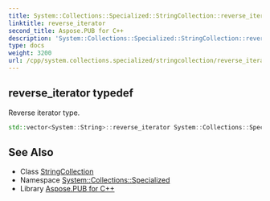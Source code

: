 ```yaml
---
title: System::Collections::Specialized::StringCollection::reverse_iterator typedef
linktitle: reverse_iterator
second_title: Aspose.PUB for C++
description: 'System::Collections::Specialized::StringCollection::reverse_iterator typedef. Reverse iterator type in C++.'
type: docs
weight: 3200
url: /cpp/system.collections.specialized/stringcollection/reverse_iterator/
---
```

## reverse_iterator typedef


Reverse iterator type.

```cpp
std::vector<System::String>::reverse_iterator System::Collections::Specialized::StringCollection::reverse_iterator
```

## See Also

* Class [StringCollection](../)
* Namespace [System::Collections::Specialized](../../)
* Library [Aspose.PUB for C++](../../../)
